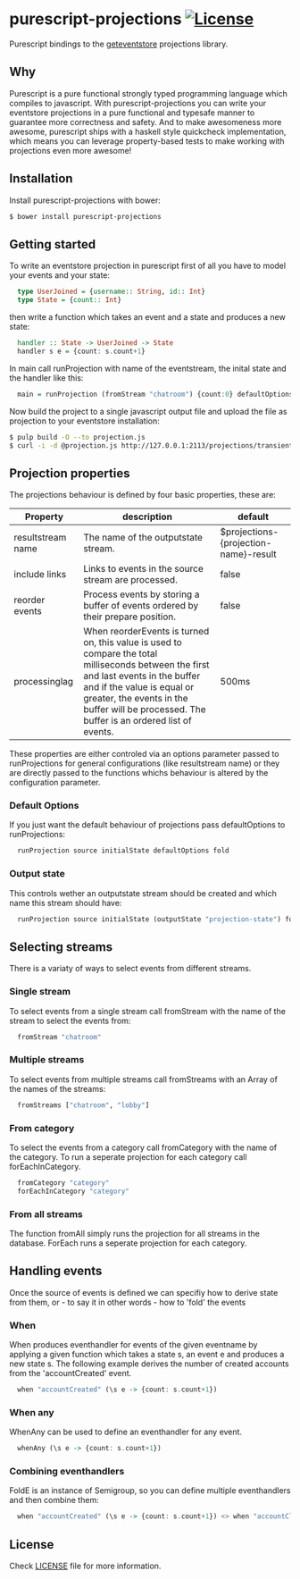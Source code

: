 purescript-projections [![License](http://img.shields.io/hexpm/l/Rendezvous.svg?style=flat)](https://github.com/timdeputter/purescript-projections/blob/master/LICENSE)
==========

Purescript bindings to the [geteventstore](http://geteventstore.com) projections library.

## Why
Purescript is a pure functional strongly typed programming language which compiles to javascript. 
With purescript-projections you can write your eventstore projections in a pure functional and typesafe
manner to guarantee more correctness and safety. And to make awesomeness more awesome, purescript ships
with a haskell style quickcheck implementation, which means you can leverage property-based tests to
make working with projections even more awesome!

## Installation
Install purescript-projections with bower:

```sh
$ bower install purescript-projections
```

## Getting started

To write an eventstore projection in purescript first of all you have to model your events and your state:
```purescript
  type UserJoined = {username:: String, id:: Int}
  type State = {count:: Int}
```
then write a function which takes an event and a state and produces a new state:
```purescript
  handler :: State -> UserJoined -> State
  handler s e = {count: s.count+1}
```
In main call runProjection with name of the eventstream, the inital state and the handler like this:
```purescript
  main = runProjection (fromStream "chatroom") {count:0} defaultOptions $ when "UserJoined" handler 
```

Now build the project to a single javascript output file and upload the file as projection
to your eventstore installation:

```sh
$ pulp build -O --to projection.js
$ curl -i -d @projection.js http://127.0.0.1:2113/projections/transient?enabled=yes -u admin:changeit -H "Content-Type: application/json"
```


## Projection properties
The projections behaviour is defined by four basic properties, these are:


| Property          | description                                   | default  |
| ----------------- | --------------------------------------------- | -------- |
| resultstream name | The name of the outputstate stream.            | $projections-{projection-name}-result |
| include links     | Links to events in the source stream are processed. |   false |
| reorder events    | Process events by storing a buffer of events ordered by their prepare position.     |    false |
| processinglag     | 	 	When reorderEvents is turned on, this value is used to compare the total milliseconds between the first and last events in the buffer and if the value is equal or greater, the events in the buffer will be processed. The buffer is an ordered list of events.  | 500ms |

These properties are either controled via an options parameter passed to runProjections for general configurations (like resultstream name) or they are directly passed to the functions whichs behaviour is altered by the configuration parameter.

### Default Options
If you just want the default behaviour of projections pass defaultOptions to runProjections:
```purescript
  runProjection source initialState defaultOptions fold
```

### Output state
This controls wether an outputstate stream should be created and which name this stream should have:
```purescript
  runProjection source initialState (outputState "projection-state") fold
```


## Selecting streams

There is a variaty of ways to select events from different streams.

### Single stream
To select events from a single stream call fromStream with the name of the stream to select the events from:
```purescript
  fromStream "chatroom"
```

### Multiple streams
To select events from multiple streams call fromStreams with an Array of the names of the streams:
```purescript
  fromStreams ["chatroom", "lobby"]
```

### From category
To select the events from a category call fromCategory with the name of the category. 
To run a seperate projection for each category call forEachInCategory.
```purescript
  fromCategory "category"
  forEachInCategory "category"
```

### From all streams
The function fromAll simply runs the projection for all streams in the database.
ForEach runs a seperate projection for each category.

## Handling events
Once the source of events is defined we can specifiy how to derive state from them, or - to say it in other words - 
how to 'fold' the events

### When
When produces eventhandler for events of the given eventname by applying a given function which takes a state s, an event e and produces a new state s. The following example derives the number of created accounts from the 'accountCreated' event.
```purescript
  when "accountCreated" (\s e -> {count: s.count+1})
```

### When any
WhenAny can be used to define an eventhandler for any event.
```purescript
  whenAny (\s e -> {count: s.count+1})
```

### Combining eventhandlers
FoldE is an instance of Semigroup, so 
you can define multiple eventhandlers and then combine them:
```purescript
  when "accountCreated" (\s e -> {count: s.count+1}) <> when "accountClosed" (\s e -> {count: s.count-1})
```

## License

Check [LICENSE](LICENSE) file for more information.
